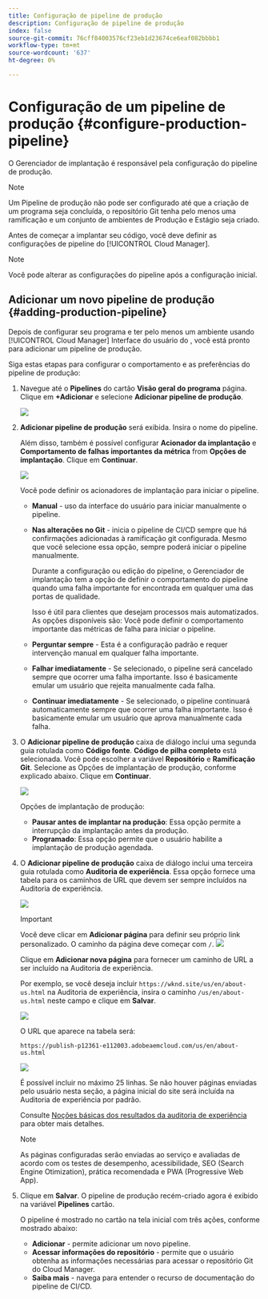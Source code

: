 ```yaml
---
title: Configuração de pipeline de produção
description: Configuração de pipeline de produção
index: false
source-git-commit: 76cff84003576cf23eb1d23674ce6eaf082bbbb1
workflow-type: tm+mt
source-wordcount: '637'
ht-degree: 0%

---
```



# Configuração de um pipeline de produção {#configure-production-pipeline}

O Gerenciador de implantação é responsável pela configuração do pipeline de produção.

>[!NOTE]
>Um Pipeline de produção não pode ser configurado até que a criação de um programa seja concluída, o repositório Git tenha pelo menos uma ramificação e um conjunto de ambientes de Produção e Estágio seja criado.

Antes de começar a implantar seu código, você deve definir as configurações de pipeline do [!UICONTROL Cloud Manager].

>[!NOTE]
>Você pode alterar as configurações do pipeline após a configuração inicial.

## Adicionar um novo pipeline de produção {#adding-production-pipeline}

Depois de configurar seu programa e ter pelo menos um ambiente usando [!UICONTROL Cloud Manager] Interface do usuário do , você está pronto para adicionar um pipeline de produção.

Siga estas etapas para configurar o comportamento e as preferências do pipeline de produção:

1. Navegue até o **Pipelines** do cartão **Visão geral do programa** página.
Clique em **+Adicionar** e selecione **Adicionar pipeline de produção**.

   ![](/help/implementing/cloud-manager/assets/configure-pipeline/add-prod-1.png)

1. **Adicionar pipeline de produção** será exibida. Insira o nome do pipeline.

   Além disso, também é possível configurar **Acionador da implantação** e **Comportamento de falhas importantes da métrica** from **Opções de implantação**. Clique em **Continuar**.

   ![](/help/implementing/cloud-manager/assets/configure-pipeline/prod-pipeline-add2.png)


   Você pode definir os acionadores de implantação para iniciar o pipeline.

   * **Manual** - uso da interface do usuário para iniciar manualmente o pipeline.
   * **Nas alterações no Git** - inicia o pipeline de CI/CD sempre que há confirmações adicionadas à ramificação git configurada. Mesmo que você selecione essa opção, sempre poderá iniciar o pipeline manualmente.

      Durante a configuração ou edição do pipeline, o Gerenciador de implantação tem a opção de definir o comportamento do pipeline quando uma falha importante for encontrada em qualquer uma das portas de qualidade.

      Isso é útil para clientes que desejam processos mais automatizados. As opções disponíveis são:
   Você pode definir o comportamento importante das métricas de falha para iniciar o pipeline.

   * **Perguntar sempre** - Esta é a configuração padrão e requer intervenção manual em qualquer falha importante.
   * **Falhar imediatamente** - Se selecionado, o pipeline será cancelado sempre que ocorrer uma falha importante. Isso é basicamente emular um usuário que rejeita manualmente cada falha.
   * **Continuar imediatamente** - Se selecionado, o pipeline continuará automaticamente sempre que ocorrer uma falha importante. Isso é basicamente emular um usuário que aprova manualmente cada falha.


1. O **Adicionar pipeline de produção** caixa de diálogo inclui uma segunda guia rotulada como **Código fonte**. **Código de pilha completo** está selecionada. Você pode escolher a variável **Repositório** e **Ramificação Git**. Selecione as Opções de implantação de produção, conforme explicado abaixo. Clique em **Continuar**.

   ![](/help/implementing/cloud-manager/assets/configure-pipeline/prod-fullstack1.png)

   Opções de implantação de produção:

   * **Pausar antes de implantar na produção**: Essa opção permite a interrupção da implantação antes da produção.
   * **Programado**: Essa opção permite que o usuário habilite a implantação de produção agendada.

1. O **Adicionar pipeline de produção** caixa de diálogo inclui uma terceira guia rotulada como **Auditoria de experiência**. Essa opção fornece uma tabela para os caminhos de URL que devem ser sempre incluídos na Auditoria de experiência.

   ![](/help/implementing/cloud-manager/assets/configure-pipeline/add-prod-audit.png)

   >[!IMPORTANT]
   >Você deve clicar em **Adicionar página** para definir seu próprio link personalizado. O caminho da página deve começar com `/`.
   >![](/help/implementing/cloud-manager/assets/configure-pipeline/add-prod-audit2.png)


   Clique em **Adicionar nova página** para fornecer um caminho de URL a ser incluído na Auditoria de experiência.

   Por exemplo, se você deseja incluir `https://wknd.site/us/en/about-us.html` na Auditoria de experiência, insira o caminho `/us/en/about-us.html` neste campo e clique em **Salvar**.

   ![](/help/implementing/cloud-manager/assets/configure-pipeline/add-prod-audit3.png)

   O URL que aparece na tabela será:

   `https://publish-p12361-e112003.adobeaemcloud.com/us/en/about-us.html`

   ![](/help/implementing/cloud-manager/assets/configure-pipeline/add-prod-audit4.png)

   É possível incluir no máximo 25 linhas. Se não houver páginas enviadas pelo usuário nesta seção, a página inicial do site será incluída na Auditoria de experiência por padrão.

   Consulte [Noções básicas dos resultados da auditoria de experiência](/help/implementing/cloud-manager/experience-audit-testing.md) para obter mais detalhes.

   >[!NOTE]
   > As páginas configuradas serão enviadas ao serviço e avaliadas de acordo com os testes de desempenho, acessibilidade, SEO (Search Engine Otimization), prática recomendada e PWA (Progressive Web App).

1. Clique em **Salvar**. O pipeline de produção recém-criado agora é exibido na variável **Pipelines** cartão.

   O pipeline é mostrado no cartão na tela inicial com três ações, conforme mostrado abaixo:

   * **Adicionar** - permite adicionar um novo pipeline.
   * **Acessar informações do repositório** - permite que o usuário obtenha as informações necessárias para acessar o repositório Git do Cloud Manager.
   * **Saiba mais** - navega para entender o recurso de documentação do pipeline de CI/CD.




